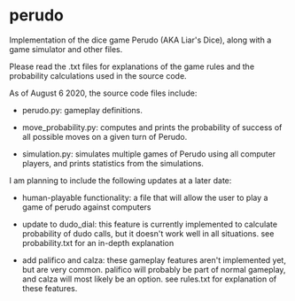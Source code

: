 # perudo

Implementation of the dice game Perudo (AKA Liar's Dice), along with a game simulator and other files.


Please read the .txt files for explanations of the game rules and the probability calculations used in the source code.

As of August 6 2020, the source code files include:

  - perudo.py: gameplay definitions.

  - move_probability.py: computes and prints the probability of success of all possible moves on a given turn of Perudo.

  - simulation.py: simulates multiple games of Perudo using all computer players, and prints statistics from the simulations.

I am planning to include the following updates at a later date:

  - human-playable functionality: a file that will allow the user to play a game of perudo against computers

  - update to dudo_dial: this feature is currently implemented to calculate probability of dudo calls, but it doesn't work well in all situations. see probability.txt for an in-depth explanation

  - add palifico and calza: these gameplay features aren't implemented yet, but are very common. palifico will probably be part of normal gameplay, and calza will most likely be an option. see rules.txt for explanation of these features.
